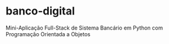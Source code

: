 # banco-digital
Mini-Aplicação Full-Stack de Sistema Bancário em Python com Programação Orientada a Objetos
